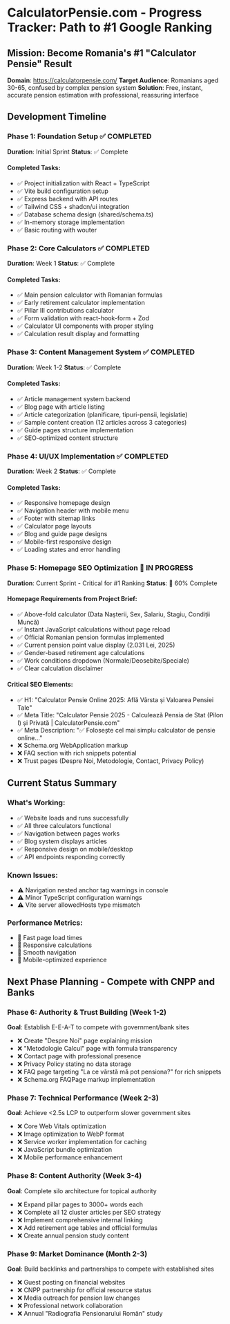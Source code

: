 # CalculatorPensie.com - Progress Tracker: Path to #1 Google Ranking

## Mission: Become Romania's #1 "Calculator Pensie" Result

**Domain**: https://calculatorpensie.com/
**Target Audience**: Romanians aged 30-65, confused by complex pension system
**Solution**: Free, instant, accurate pension estimation with professional, reassuring interface

## Development Timeline

### Phase 1: Foundation Setup ✅ COMPLETED
**Duration**: Initial Sprint
**Status**: ✅ Complete

#### Completed Tasks:
- ✅ Project initialization with React + TypeScript
- ✅ Vite build configuration setup
- ✅ Express backend with API routes
- ✅ Tailwind CSS + shadcn/ui integration
- ✅ Database schema design (shared/schema.ts)
- ✅ In-memory storage implementation
- ✅ Basic routing with wouter

### Phase 2: Core Calculators ✅ COMPLETED
**Duration**: Week 1
**Status**: ✅ Complete

#### Completed Tasks:
- ✅ Main pension calculator with Romanian formulas
- ✅ Early retirement calculator implementation
- ✅ Pillar III contributions calculator
- ✅ Form validation with react-hook-form + Zod
- ✅ Calculator UI components with proper styling
- ✅ Calculation result display and formatting

### Phase 3: Content Management System ✅ COMPLETED
**Duration**: Week 1-2
**Status**: ✅ Complete

#### Completed Tasks:
- ✅ Article management system backend
- ✅ Blog page with article listing
- ✅ Article categorization (planificare, tipuri-pensii, legislatie)
- ✅ Sample content creation (12 articles across 3 categories)
- ✅ Guide pages structure implementation
- ✅ SEO-optimized content structure

### Phase 4: UI/UX Implementation ✅ COMPLETED
**Duration**: Week 2
**Status**: ✅ Complete

#### Completed Tasks:
- ✅ Responsive homepage design
- ✅ Navigation header with mobile menu
- ✅ Footer with sitemap links
- ✅ Calculator page layouts
- ✅ Blog and guide page designs
- ✅ Mobile-first responsive design
- ✅ Loading states and error handling

### Phase 5: Homepage SEO Optimization 🔄 IN PROGRESS
**Duration**: Current Sprint - Critical for #1 Ranking
**Status**: 🔄 60% Complete

#### Homepage Requirements from Project Brief:
- ✅ Above-fold calculator (Data Nașterii, Sex, Salariu, Stagiu, Condiții Muncă)
- ✅ Instant JavaScript calculations without page reload
- ✅ Official Romanian pension formulas implemented
- ✅ Current pension point value display (2.031 Lei, 2025)
- ✅ Gender-based retirement age calculations
- ✅ Work conditions dropdown (Normale/Deosebite/Speciale)
- ✅ Clear calculation disclaimer

#### Critical SEO Elements:
- ✅ H1: "Calculator Pensie Online 2025: Află Vârsta și Valoarea Pensiei Tale"
- ✅ Meta Title: "Calculator Pensie 2025 - Calculează Pensia de Stat (Pilon I) și Privată | CalculatorPensie.com"
- ✅ Meta Description: "✅ Folosește cel mai simplu calculator de pensie online..."
- ❌ Schema.org WebApplication markup
- ❌ FAQ section with rich snippets potential
- ❌ Trust pages (Despre Noi, Metodologie, Contact, Privacy Policy)

## Current Status Summary

### What's Working:
- ✅ Website loads and runs successfully
- ✅ All three calculators functional
- ✅ Navigation between pages works
- ✅ Blog system displays articles
- ✅ Responsive design on mobile/desktop
- ✅ API endpoints responding correctly

### Known Issues:
- ⚠️ Navigation nested anchor tag warnings in console
- ⚠️ Minor TypeScript configuration warnings
- ⚠️ Vite server allowedHosts type mismatch

### Performance Metrics:
- 🚀 Fast page load times
- 🚀 Responsive calculations
- 🚀 Smooth navigation
- 🚀 Mobile-optimized experience

## Next Phase Planning - Compete with CNPP and Banks

### Phase 6: Authority & Trust Building (Week 1-2)
**Goal**: Establish E-E-A-T to compete with government/bank sites
- ❌ Create "Despre Noi" page explaining mission
- ❌ "Metodologie Calcul" page with formula transparency
- ❌ Contact page with professional presence
- ❌ Privacy Policy stating no data storage
- ❌ FAQ page targeting "La ce vârstă mă pot pensiona?" for rich snippets
- ❌ Schema.org FAQPage markup implementation

### Phase 7: Technical Performance (Week 2-3)
**Goal**: Achieve <2.5s LCP to outperform slower government sites
- ❌ Core Web Vitals optimization
- ❌ Image optimization to WebP format
- ❌ Service worker implementation for caching
- ❌ JavaScript bundle optimization
- ❌ Mobile performance enhancement

### Phase 8: Content Authority (Week 3-4)
**Goal**: Complete silo architecture for topical authority
- ❌ Expand pillar pages to 3000+ words each
- ❌ Complete all 12 cluster articles per SEO strategy
- ❌ Implement comprehensive internal linking
- ❌ Add retirement age tables and official formulas
- ❌ Create annual pension study content

### Phase 9: Market Dominance (Month 2-3)
**Goal**: Build backlinks and partnerships to compete with established sites
- ❌ Guest posting on financial websites
- ❌ CNPP partnership for official resource status
- ❌ Media outreach for pension law changes
- ❌ Professional network collaboration
- ❌ Annual "Radiografia Pensionarului Român" study